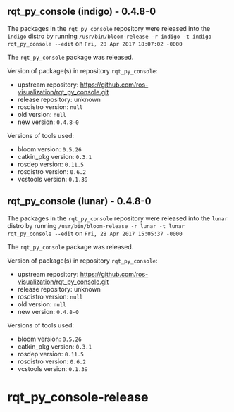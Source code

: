 ## rqt_py_console (indigo) - 0.4.8-0

The packages in the `rqt_py_console` repository were released into the `indigo` distro by running `/usr/bin/bloom-release -r indigo -t indigo rqt_py_console --edit` on `Fri, 28 Apr 2017 18:07:02 -0000`

The `rqt_py_console` package was released.

Version of package(s) in repository `rqt_py_console`:

- upstream repository: https://github.com/ros-visualization/rqt_py_console.git
- release repository: unknown
- rosdistro version: `null`
- old version: `null`
- new version: `0.4.8-0`

Versions of tools used:

- bloom version: `0.5.26`
- catkin_pkg version: `0.3.1`
- rosdep version: `0.11.5`
- rosdistro version: `0.6.2`
- vcstools version: `0.1.39`


## rqt_py_console (lunar) - 0.4.8-0

The packages in the `rqt_py_console` repository were released into the `lunar` distro by running `/usr/bin/bloom-release -r lunar -t lunar rqt_py_console --edit` on `Fri, 28 Apr 2017 15:05:37 -0000`

The `rqt_py_console` package was released.

Version of package(s) in repository `rqt_py_console`:

- upstream repository: https://github.com/ros-visualization/rqt_py_console.git
- release repository: unknown
- rosdistro version: `null`
- old version: `null`
- new version: `0.4.8-0`

Versions of tools used:

- bloom version: `0.5.26`
- catkin_pkg version: `0.3.1`
- rosdep version: `0.11.5`
- rosdistro version: `0.6.2`
- vcstools version: `0.1.39`


# rqt_py_console-release
